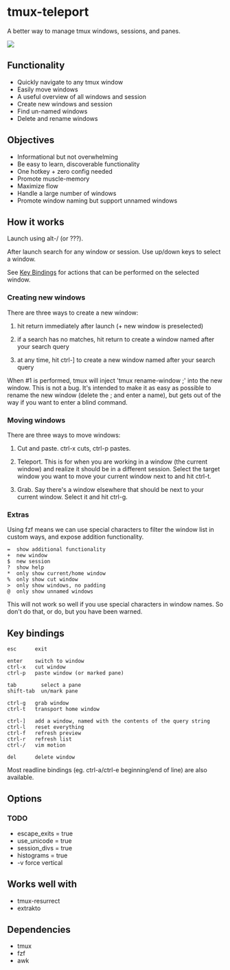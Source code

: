 # tmux-teleport

A better way to manage tmux windows, sessions, and panes.

<img src="shot.png">

## Functionality

- Quickly navigate to any tmux window
- Easily move windows
- A useful overview of all windows and session
- Create new windows and session
- Find un-named windows
- Delete and rename windows

## Objectives

- Informational but not overwhelming
- Be easy to learn, discoverable functionality
- One hotkey + zero config needed
- Promote muscle-memory
- Maximize flow
- Handle a large number of windows
- Promote window naming but support unnamed windows


## How it works

Launch using alt-/ (or ???).

After launch search for any window or session. Use up/down keys to select a window.

See [Key Bindings](#key-bindings) for actions that can be performed on the selected window.

### Creating new windows

There are three ways to create a new window:

1. hit return immediately after launch (+ new window is preselected)

2. if a search has no matches, hit return to create a window named after your search query

3. at any time, hit ctrl-] to create a new window named after your search query

When #1 is performed, tmux will inject 'tmux rename-window ;' into the new window. This is not a bug. It's intended to make it as easy as possible to rename the new window (delete the ; and enter a name), but gets out of the way if you want to enter a blind command.

### Moving windows

There are three ways to move windows:

1. Cut and paste. ctrl-x cuts, ctrl-p pastes.

2. Teleport. This is for when you are working in a window (the current window) and realize it should be in a different session. Select the target window you want to move your current window next to and hit ctrl-t.

3. Grab. Say there's a window elsewhere that should be next to your current window. Select it and hit ctrl-g.

### Extras

Using fzf means we can use special characters to filter the window list in custom ways, and expose addition functionality.

	=  show additional functionality
	+  new window
	$  new session
	?  show help
	*  only show current/home window
	%  only show cut window
	>  only show windows, no padding
	@  only show unnamed windows

This will not work so well if you use special characters in window names. So don't do that, or do, but you have been warned.


## Key bindings

	esc      exit

	enter    switch to window
	ctrl-x	 cut window 
	ctrl-p   paste window (or marked pane)

	tab        select a pane
	shift-tab  un/mark pane

	ctrl-g   grab window 
	ctrl-t   transport home window

	ctrl-]   add a window, named with the contents of the query string
	ctrl-l   reset everything
	ctrl-f   refresh preview
	ctrl-r   refresh list
	ctrl-/   vim motion

	del      delete window

Most readline bindings (eg. ctrl-a/ctrl-e beginning/end of line) are also available.

## Options

### TODO

-	escape_exits = true
-	use_unicode = true
-	session_divs = true
-   histograms = true
-	-v force vertical


## Works well with

- tmux-resurrect
- extrakto

## Dependencies

- tmux
- fzf
- awk

